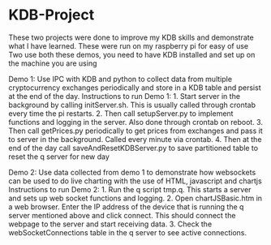 # KDB-Project
These two projects were done to improve my KDB skills and demonstrate what I have learned. These were run on my raspberry pi for easy of use
Two use both these demos, you need to have KDB installed and set up on the machine you are using

Demo 1: Use IPC with KDB and python to collect data from multiple cryptocurrency exchanges periodically and store in a KDB table and persist at the end of the day.
  Instructions to run Demo 1:
    1. Start server in the background by calling initServer.sh. This is usually called through crontab every time the pi restarts. 
    2. Then call setupServer.py to implement functions and logging in the server. Also done through crontab on reboot.
    3. Then call getPrices.py periodically to get prices from exchanges and pass it to server in the background. Called every minute via crontab.
    4. Then at the end of the day call saveAndResetKDBServer.py to save partitioned table to reset the q server for new day

Demo 2: Use data collected from demo 1 to demonstrate how websockets can be used to do live charting with the use of HTML, javascript and chartjs
  Instructions to run Demo 2:
    1. Run the q script tmp.q. This starts a server and sets up web socket functions and logging.
    2. Open chartJSBasic.htm in a web browser. Enter the IP address of the device that is running the q server mentioned above and click connect. This should connect the webpage to the server and start receiving data. 
    3. Check the webSocketConnections table in the q server to see active connections. 
